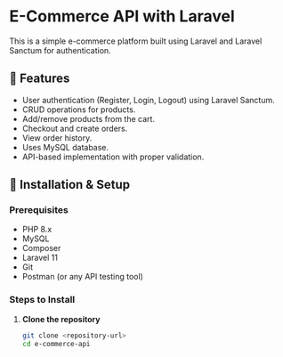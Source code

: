 # E-Commerce API with Laravel

This is a simple e-commerce platform built using Laravel and Laravel Sanctum for authentication.

## 🚀 Features

- User authentication (Register, Login, Logout) using Laravel Sanctum.
- CRUD operations for products.
- Add/remove products from the cart.
- Checkout and create orders.
- View order history.
- Uses MySQL database.
- API-based implementation with proper validation.

## 📌 Installation & Setup

### Prerequisites
- PHP 8.x
- MySQL
- Composer
- Laravel 11
- Git
- Postman (or any API testing tool)

### Steps to Install

1. **Clone the repository**
   ```sh
   git clone <repository-url>
   cd e-commerce-api

